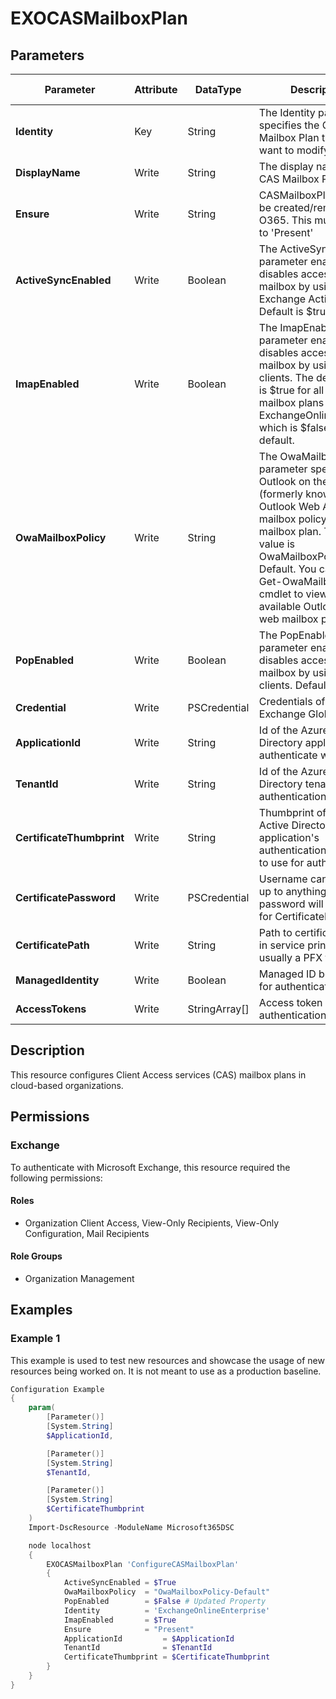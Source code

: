 ﻿# EXOCASMailboxPlan

## Parameters

| Parameter | Attribute | DataType | Description | Allowed Values |
| --- | --- | --- | --- | --- |
| **Identity** | Key | String | The Identity parameter specifies the CAS Mailbox Plan that you want to modify. | |
| **DisplayName** | Write | String | The display name of the CAS Mailbox Plan. | |
| **Ensure** | Write | String | CASMailboxPlans cannot be created/removed in O365.  This must be set to 'Present' | `Present` |
| **ActiveSyncEnabled** | Write | Boolean | The ActiveSyncEnabled parameter enables or disables access to the mailbox by using Exchange Active Sync. Default is $true. | |
| **ImapEnabled** | Write | Boolean | The ImapEnabled parameter enables or disables access to the mailbox by using IMAP4 clients. The default value is $true for all CAS mailbox plans except ExchangeOnlineDeskless which is $false by default. | |
| **OwaMailboxPolicy** | Write | String | The OwaMailboxPolicy parameter specifies the Outlook on the web (formerly known as Outlook Web App) mailbox policy for the mailbox plan. The default value is OwaMailboxPolicy-Default. You can use the Get-OwaMailboxPolicy cmdlet to view the available Outlook on the web mailbox policies. | |
| **PopEnabled** | Write | Boolean | The PopEnabled parameter enables or disables access to the mailbox by using POP3 clients. Default is $true. | |
| **Credential** | Write | PSCredential | Credentials of the Exchange Global Admin | |
| **ApplicationId** | Write | String | Id of the Azure Active Directory application to authenticate with. | |
| **TenantId** | Write | String | Id of the Azure Active Directory tenant used for authentication. | |
| **CertificateThumbprint** | Write | String | Thumbprint of the Azure Active Directory application's authentication certificate to use for authentication. | |
| **CertificatePassword** | Write | PSCredential | Username can be made up to anything but password will be used for CertificatePassword | |
| **CertificatePath** | Write | String | Path to certificate used in service principal usually a PFX file. | |
| **ManagedIdentity** | Write | Boolean | Managed ID being used for authentication. | |
| **AccessTokens** | Write | StringArray[] | Access token used for authentication. | |

## Description

This resource configures Client Access services (CAS) mailbox plans
in cloud-based organizations.

## Permissions

### Exchange

To authenticate with Microsoft Exchange, this resource required the following permissions:

#### Roles

- Organization Client Access, View-Only Recipients, View-Only Configuration, Mail Recipients

#### Role Groups

- Organization Management

## Examples

### Example 1

This example is used to test new resources and showcase the usage of new resources being worked on.
It is not meant to use as a production baseline.

```powershell
Configuration Example
{
    param(
        [Parameter()]
        [System.String]
        $ApplicationId,

        [Parameter()]
        [System.String]
        $TenantId,

        [Parameter()]
        [System.String]
        $CertificateThumbprint
    )
    Import-DscResource -ModuleName Microsoft365DSC

    node localhost
    {
        EXOCASMailboxPlan 'ConfigureCASMailboxPlan'
        {
            ActiveSyncEnabled = $True
            OwaMailboxPolicy  = "OwaMailboxPolicy-Default"
            PopEnabled        = $False # Updated Property
            Identity          = 'ExchangeOnlineEnterprise'
            ImapEnabled       = $True
            Ensure            = "Present"
            ApplicationId         = $ApplicationId
            TenantId              = $TenantId
            CertificateThumbprint = $CertificateThumbprint
        }
    }
}
```

